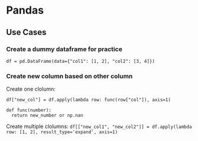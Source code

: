 # Pandas

## Use Cases

### Create a dummy dataframe for practice 
```df = pd.DataFrame(data={"col1": [1, 2], "col2": [3, 4]})```

### Create new column based on other column

Create one clolumn:
```
df["new_col"] = df.apply(lambda row: func(row["col"]), axis=1)

def func(number):
  return new_number or np.nan
```

Create multiple clolumns:
```df[["new_col1", "new_col2"]] = df.apply(lambda row: [1, 2], result_type='expand', axis=1)```


